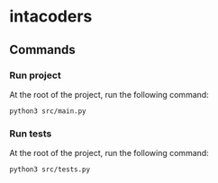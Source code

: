 # intacoders

## Commands

### Run project

At the root of the project, run the following command:

```
python3 src/main.py
```

### Run tests

At the root of the project, run the following command:

```
python3 src/tests.py
```
